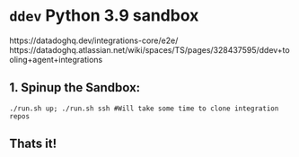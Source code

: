 # `ddev` Python 3.9 sandbox

<link>https://datadoghq.dev/integrations-core/e2e/</link>
<link>https://datadoghq.atlassian.net/wiki/spaces/TS/pages/328437595/ddev+tooling+agent+integrations</link>

## 1. Spinup the Sandbox:
```
./run.sh up; ./run.sh ssh #Will take some time to clone integration repos
```

## Thats it!
